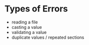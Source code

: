 # Types of Errors

- reading a file
- casting a value
- validating a value
- duplicate values / repeated sections

